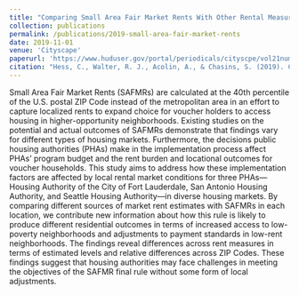 ```yaml
---
title: "Comparing Small Area Fair Market Rents With Other Rental Measures Across Diverse Housing Markets"
collection: publications
permalink: /publications/2019-small-area-fair-market-rents
date: 2019-11-01
venue: 'Cityscape'
paperurl: 'https://www.huduser.gov/portal/periodicals/cityscpe/vol21num3/article8.html'
citation: "Hess, C., Walter, R. J., Acolin, A., & Chasins, S. (2019). Comparing Small Area Fair Market Rents With Other Rental Measures Across Diverse Housing Markets. Cityscape, 21(3), 159-186."
---
```


Small Area Fair Market Rents (SAFMRs) are calculated at the 40th percentile of the U.S. postal ZIP Code instead of the metropolitan area in an effort to capture localized rents to expand choice for voucher holders to access housing in higher-opportunity neighborhoods. Existing studies on the potential and actual outcomes of SAFMRs demonstrate that findings vary for different types of housing markets. Furthermore, the decisions public housing authorities (PHAs) make in the implementation process affect PHAs’ program budget and the rent burden and locational outcomes for voucher households. This study aims to address how these implementation factors are affected by local rental market conditions for three PHAs—Housing Authority of the City of Fort Lauderdale, San Antonio Housing Authority, and Seattle Housing Authority—in diverse housing markets. By comparing different sources of market rent estimates with SAFMRs in each location, we contribute new information about how this rule is likely to produce different residential outcomes in terms of increased access to low-poverty neighborhoods and adjustments to payment standards in low-rent neighborhoods. The findings reveal differences across rent measures in terms of estimated levels and relative differences across ZIP Codes. These findings suggest that housing authorities may face challenges in meeting the objectives of the SAFMR final rule without some form of local adjustments.
